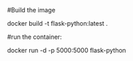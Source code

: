 #Build the image

docker build -t flask-python:latest .

#run the container:

docker run -d -p 5000:5000 flask-python 
